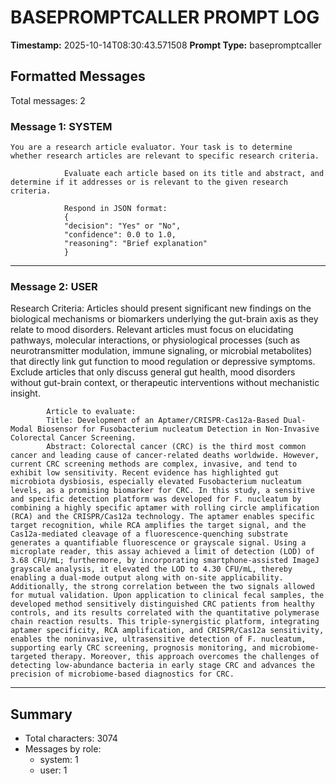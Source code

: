 # BASEPROMPTCALLER PROMPT LOG
**Timestamp:** 2025-10-14T08:30:43.571508
**Prompt Type:** basepromptcaller

## Formatted Messages
Total messages: 2

### Message 1: SYSTEM

```
You are a research article evaluator. Your task is to determine whether research articles are relevant to specific research criteria.

            Evaluate each article based on its title and abstract, and determine if it addresses or is relevant to the given research criteria.

            Respond in JSON format:
            {
            "decision": "Yes" or "No",
            "confidence": 0.0 to 1.0,
            "reasoning": "Brief explanation"
            }
```

---

### Message 2: USER

Research Criteria: Articles should present significant new findings on the biological mechanisms or biomarkers underlying the gut-brain axis as they relate to mood disorders. Relevant articles must focus on elucidating pathways, molecular interactions, or physiological processes (such as neurotransmitter modulation, immune signaling, or microbial metabolites) that directly link gut function to mood regulation or depressive symptoms. Exclude articles that only discuss general gut health, mood disorders without gut-brain context, or therapeutic interventions without mechanistic insight.

            Article to evaluate:
            Title: Development of an Aptamer/CRISPR-Cas12a-Based Dual-Modal Biosensor for Fusobacterium nucleatum Detection in Non-Invasive Colorectal Cancer Screening.
            Abstract: Colorectal cancer (CRC) is the third most common cancer and leading cause of cancer-related deaths worldwide. However, current CRC screening methods are complex, invasive, and tend to exhibit low sensitivity. Recent evidence has highlighted gut microbiota dysbiosis, especially elevated Fusobacterium nucleatum levels, as a promising biomarker for CRC. In this study, a sensitive and specific detection platform was developed for F. nucleatum by combining a highly specific aptamer with rolling circle amplification (RCA) and the CRISPR/Cas12a technology. The aptamer enables specific target recognition, while RCA amplifies the target signal, and the Cas12a-mediated cleavage of a fluorescence-quenching substrate generates a quantifiable fluorescence or grayscale signal. Using a microplate reader, this assay achieved a limit of detection (LOD) of 3.68 CFU/mL; furthermore, by incorporating smartphone-assisted ImageJ grayscale analysis, it elevated the LOD to 4.30 CFU/mL, thereby enabling a dual-mode output along with on-site applicability. Additionally, the strong correlation between the two signals allowed for mutual validation. Upon application to clinical fecal samples, the developed method sensitively distinguished CRC patients from healthy controls, and its results correlated with the quantitative polymerase chain reaction results. This triple-synergistic platform, integrating aptamer specificity, RCA amplification, and CRISPR/Cas12a sensitivity, enables the noninvasive, ultrasensitive detection of F. nucleatum, supporting early CRC screening, prognosis monitoring, and microbiome-targeted therapy. Moreover, this approach overcomes the challenges of detecting low-abundance bacteria in early stage CRC and advances the precision of microbiome-based diagnostics for CRC.

---

## Summary
- Total characters: 3074
- Messages by role:
  - system: 1
  - user: 1